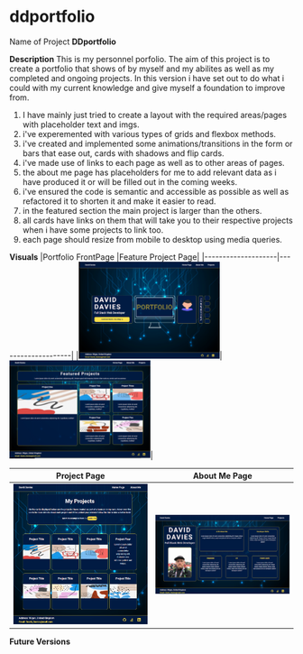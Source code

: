 # ddportfolio

Name of Project
**DDportfolio**

**Description**
This is my personnel porfolio.  The aim of this project is to create a portfolio that shows of by myself and my abilites as well as my completed and ongoing projects. In this version i have set out to do what i could with my current knowledge and give myself a foundation to improve from.

1. I have mainly just tried to create a layout with the required areas/pages with placeholder text and imgs. 
2. i've experemented with various types of grids and flexbox methods.
3. i've created and implemented some animations/transitions in the form or bars that ease out, cards with shadows and flip cards.
4. i've made use of links to each page as well as to other areas of pages.
5. the about me page has placeholders for me to add relevant data as i have produced it or will be filled out in the coming weeks.
6. i've ensured the code is semantic and accessible as possible as well as refactored it to shorten it and make it easier to read.
7. in the featured section the main project is larger than the others.
8. all cards have links on them that will take you to their respective projects when i have some projects to link too.
9. each page should resize from mobile to desktop using media queries.

**Visuals**
|Portfolio FrontPage |Feature Project Page|
|--------------------|--------------------|
|<img src="https://github.com/DaveyDavey1901/ddportfolio/blob/main/img/Portfolio_FrontPage.png" width="250">|<img src="https://github.com/DaveyDavey1901/ddportfolio/blob/main/img/Portfolio_FeatureProjects.png" width="250">|

|Project Page |About Me Page|
|-------------|-------------|
|<img src="https://github.com/DaveyDavey1901/ddportfolio/blob/main/img/Portfolio_ProjectsPage.png" width="250">|<img src="https://github.com/DaveyDavey1901/ddportfolio/blob/main/img/Portfolio_AboutMe.png" width="250">|


**Future Versions**


